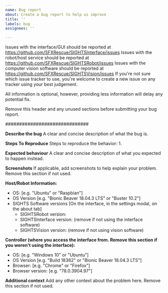 ```yaml
---
name: Bug report
about: Create a bug report to help us improve
title: ''
labels: bug
assignees: ''

---
```


Issues with the interface/GUI should be reported at https://github.com/SFXRescue/SIGHTSInterface/issues
Issues with the robot/host service should be reported at https://github.com/SFXRescue/SIGHTSRobot/issues
Issues with the computer vision software should be reported at https://github.com/SFXRescue/SIGHTSVision/issues
If you're not sure which issue tracker to use, you're welcome to create a new issue on any tracker using your best judgement.

All information is optional, however, providing less information will delay any potential fix.

Remove this header and any unused sections before submitting your bug report.

##############################

**Describe the bug**
A clear and concise description of what the bug is.

**Steps To Reproduce**
Steps to reproduce the behavior:
1. 

**Expected behaviour**
A clear and concise description of what you expected to happen instead.

**Screenshots**
If applicable, add screenshots to help explain your problem. Remove this section if not used.

**Host/Robot Information:**
 - OS: [e.g. "Ubuntu" or "Raspbian"]
 - OS Version [e.g. "Bionic Beaver 18.04.3 LTS" or "Buster 10.2"]
 - SIGHTS Software versions [On the interface, in the settings modal, on the about tab]
   - SIGHTSRobot version:
   - SIGHTSInterface version: (remove if not using the interface software)
   - SIGHTSVision version: (remove if not using vision software)

**Controller (where you access the interface from. Remove this section if you weren't using the interface):**
 - OS: [e.g. "Windows 10" or "Ubuntu"]
 - OS Version [e.g. "Build 18362" or "Bionic Beaver 18.04.3 LTS"]
 - Browser: [e.g. "Chrome" or "Firefox"]
 - Browser version: [e.g. "78.0.3904.97"]

**Additional context**
Add any other context about the problem here. Remove this section if not used.
